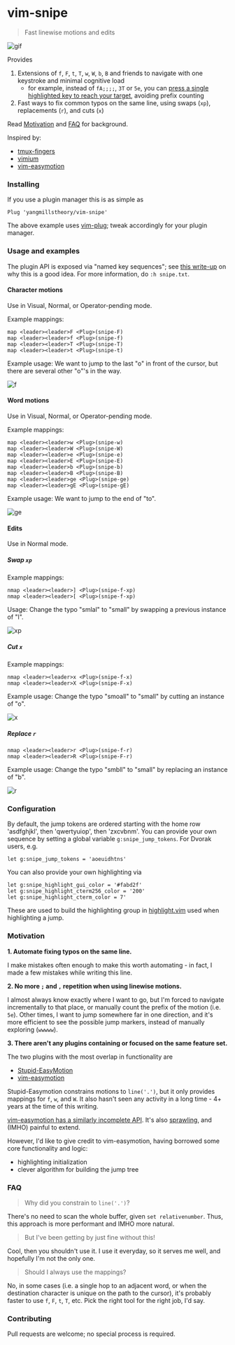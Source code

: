 # vim-snipe

> Fast linewise motions and edits

![gif](https://media.giphy.com/media/UXzQDxF7TB1fO/giphy.gif)

Provides

1. Extensions of `f`, `F`, `t`, `T`, `w`, `W`, `b`, `B` and friends to navigate with one keystroke and minimal cognitive load
    * for example, instead of `fA;;;;`, `3T` or `5e`, you can [press a single highlighted key to reach your target](https://github.com/yangmillstheory/vim-snipe#character-motions), avoiding prefix counting
2. Fast ways to fix common typos on the same line, using swaps (`xp`), replacements (`r`), and cuts (`x`)

Read [Motivation](https://github.com/yangmillstheory/vim-snipe#motivation) and [FAQ](https://github.com/yangmillstheory/vim-snipe#faq) for background.

Inspired by:

* [tmux-fingers](https://github.com/Morantron/tmux-fingers)
* [vimium](https://github.com/philc/vimium)
* [vim-easymotion](https://github.com/easymotion/vim-easymotion/)

### Installing

If you use a plugin manager this is as simple as

```vim
Plug 'yangmillstheory/vim-snipe'
```

The above example uses [vim-plug](https://github.com/junegunn/vim-plug); tweak accordingly for your plugin manager.

### Usage and examples

The plugin API is exposed via "named key sequences"; see [this write-up](http://whileimautomaton.net/2008/09/27022735) on why this is a good idea. For more information, do `:h snipe.txt`.

#### Character motions

Use in Visual, Normal, or Operator-pending mode.

Example mappings:

```vim
map <leader><leader>F <Plug>(snipe-F)
map <leader><leader>f <Plug>(snipe-f)
map <leader><leader>T <Plug>(snipe-T)
map <leader><leader>t <Plug>(snipe-t)
```

Example usage: We want to jump to the last "o" in front of the cursor, but there are several other "o"'s in the way.

![f](https://user-images.githubusercontent.com/2729079/33584714-80346e28-d915-11e7-875d-fa01d60389a7.gif)

#### Word motions

Use in Visual, Normal, or Operator-pending mode.

Example mappings:

```vim
map <leader><leader>w <Plug>(snipe-w)
map <leader><leader>W <Plug>(snipe-W)
map <leader><leader>e <Plug>(snipe-e)
map <leader><leader>E <Plug>(snipe-E)
map <leader><leader>b <Plug>(snipe-b)
map <leader><leader>B <Plug>(snipe-B)
map <leader><leader>ge <Plug>(snipe-ge)
map <leader><leader>gE <Plug>(snipe-gE)
```

Example usage: We want to jump to the end of "to".

![ge](https://user-images.githubusercontent.com/2729079/33569952-2e13b444-d8e0-11e7-950b-ad49c8b55eac.gif)

#### Edits

Use in Normal mode.

##### Swap `xp`

Example mappings:

```vim
nmap <leader><leader>] <Plug>(snipe-f-xp)
nmap <leader><leader>[ <Plug>(snipe-f-xp)
```

Usage: Change the typo "smlal" to "small" by swapping a previous instance of "l".

![xp](https://user-images.githubusercontent.com/2729079/33570040-6f51f8c6-d8e0-11e7-935b-627ce9197bef.gif)

##### Cut `x`

Example mappings:

```vim
nmap <leader><leader>x <Plug>(snipe-f-x)
nmap <leader><leader>X <Plug>(snipe-F-x)
```

Example usage: Change the typo "smoall" to "small" by cutting an instance of "o".

![x](https://user-images.githubusercontent.com/2729079/33570110-a36d2e1e-d8e0-11e7-9dc4-4f70f13be3d6.gif)

##### Replace `r`

```vim
nmap <leader><leader>r <Plug>(snipe-f-r)
nmap <leader><leader>R <Plug>(snipe-F-r)
```

Example usage: Change the typo "smbll" to "small" by replacing an instance of "b".

![r](https://user-images.githubusercontent.com/2729079/33586877-69c799a2-d920-11e7-8286-55470dbbdb3c.gif)

### Configuration

By default, the jump tokens are ordered starting with the home row 'asdfghjkl', then 'qwertyuiop', then 'zxcvbnm'. You can provide your own sequence by setting a global variable `g:snipe_jump_tokens`. For Dvorak users, e.g.

```vim
let g:snipe_jump_tokens = 'aoeuidhtns'
```

You can also provide your own highlighting via 

```vim
let g:snipe_highlight_gui_color = '#fabd2f'
let g:snipe_highlight_cterm256_color = '200'
let g:snipe_highlight_cterm_color = 7'
```

These are used to build the highlighting group in [highlight.vim](https://github.com/yangmillstheory/vim-snipe/blob/master/autoload/snipe/highlight.vim) used when highlighting a jump.

### Motivation

**1. Automate fixing typos on the same line.**

I make mistakes often enough to make this worth automating - in fact, I made a few mistakes while writing this line.

**2. No more `;` and `,` repetition when using linewise motions.**

I almost always know exactly where I want to go, but I'm forced to navigate incrementally to that place, or manually count the prefix of the motion (i.e. `5e`). Other times, I want to jump somewhere far in one direction, and it's more efficient to see the possible jump markers, instead of manually exploring (`wwwww`).

**3. There aren't any plugins containing or focused on the same feature set.**

The two plugins with the most overlap in functionality are

* [Stupid-EasyMotion](https://github.com/joequery/Stupid-EasyMotion)
* [vim-easymotion](https://github.com/easymotion/vim-easymotion)

Stupid-Easymotion constrains motions to `line('.')`, but it only provides mappings for `f`, `w`, and `W`. It also hasn't seen any activity in a long time - 4+ years at the time of this writing.

[vim-easymotion has a similarly incomplete API](https://github.com/easymotion/vim-easymotion/issues/354). It's also
[sprawling](https://www.reddit.com/r/vim/comments/1v9qyu/actively_developed_and_maintained_fork_of/ceq7lcf/), and (IMHO)
painful to extend.

However, I'd like to give credit to vim-easymotion, having borrowed some core functionality and logic:

* highlighting initialization
* clever algorithm for building the jump tree


### FAQ

> Why did you constrain to `line('.')`?

There's no need to scan the whole buffer, given `set relativenumber`. Thus, this approach is more performant and IMHO more natural.

> But I've been getting by just fine without this!

Cool, then you shouldn't use it. I use it everyday, so it serves me well, and hopefully I'm not the only one.

> Should I always use the mappings?

No, in some cases (i.e. a single hop to an adjacent word, or when the destination character is unique on the path to the cursor), it's probably faster to use `f`, `F`, `t`, `T`, etc. Pick the right tool for the right job, I'd say.

### Contributing

Pull requests are welcome; no special process is required.
